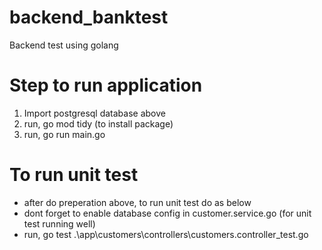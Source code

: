# backend_banktest
Backend test using golang

# Step to run application
1) Import postgresql database above
2) run, go mod tidy (to install package)
3) run, go run main.go

# To run unit test
- after do preperation above, to run unit test do as below
- dont forget to enable database config in customer.service.go (for unit test running well)
- run, go test .\app\customers\controllers\customers.controller_test.go

